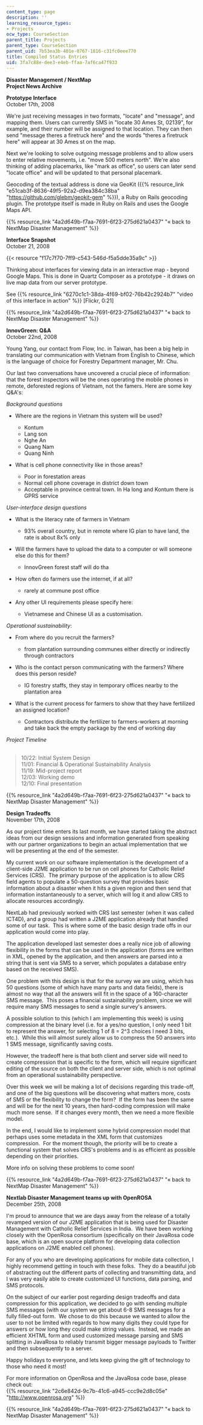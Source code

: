 ```yaml
---
content_type: page
description: ''
learning_resource_types:
- Projects
ocw_type: CourseSection
parent_title: Projects
parent_type: CourseSection
parent_uid: 7b53ea3b-401e-0767-1816-c31fc0eee770
title: Compiled Status Entries
uid: 3fa7c88e-dee3-e4eb-ffaa-7af6ca47f933
---
```


**Disaster Management / NextMap**  
**Project News Archive**

**Prototype Interface**  
October 17th, 2008

We're just receiving messages in two formats, "locate" and "message", and mapping them. Users can currently SMS in "locate 30 Ames St, 02139", for example, and their number will be assigned to that location. They can then send "message theres a firetruck here" and the words "theres a firetruck here" will appear at 30 Ames st on the map.

Next we're looking to solve outgoing message problems and to allow users to enter relative movements, i.e. "move 500 meters north". We're also thinking of adding placemarks, like "mark as office", so users can later send "locate office" and will be updated to that personal placemark.

Geocoding of the textual address is done via GeoKit ({{% resource_link "e51cab3f-8636-49f5-92a2-d9ea384c38ba" "https://github.com/glebm/geokit-gem" %}}), a Ruby on Rails geocoding plugin. The prototype itself is made in Ruby on Rails and uses the Google Maps API.

{{% resource_link "4a2d649b-f7aa-7691-6f23-275d621a0437" "« back to NextMap Disaster Management" %}}

**Interface Snapshot**  
October 21, 2008

{{< resource "f17c7f70-7ff9-c543-546d-f5a5dde35a9c" >}} 

  
Thinking about interfaces for viewing data in an interactive map - beyond Google Maps. This is done in Quartz Composer as a prototype - it draws on live map data from our server prototype.

See {{% resource_link "6270c1c1-38da-4f69-bf02-76b42c2924b7" "video of this interface in action" %}} \[Flickr, 0:21\]

{{% resource_link "4a2d649b-f7aa-7691-6f23-275d621a0437" "« back to NextMap Disaster Management" %}}

**InnovGreen: Q&A**  
October 22nd, 2008

Young Yang, our contact from Flow, Inc. in Taiwan, has been a big help in translating our communication with Vietnam from English to Chinese, which is the language of choice for Forestry Department manager, Mr. Chu.

Our last two conversations have uncovered a crucial piece of information: that the forest inspectors will be the ones operating the mobile phones in remote, deforested regions of Vietnam, not the famers. Here are some key Q&A's:

_Background questions_

*   Where are the regions in Vietnam this system will be used?
    *   Kontum
    *   Lang son
    *   Nghe An
    *   Quang Nam
    *   Quang Ninh

*   What is cell phone connectivity like in those areas?
    *   Poor in forestation areas
    *   Normal cell phone coverage in district down town
    *   Acceptable in province central town. In Ha long and Kontum there is GPRS service

_User-interface design questions_

*   What is the literacy rate of farmers in Vietnam
    *   93% overall country, but in remote where IG plan to have land, the rate is about 8x% only

*   Will the farmers have to upload the data to a computer or will someone else do this for them?
    *   InnovGreen forest staff will do tha

*   How often do farmers use the internet, if at all?
    *   rarely at commune post office

*   Any other UI requirements please specify here:
    *   Vietnamese and Chinese UI as a customisation.

_Operational sustainability_:

*   From where do you recruit the farmers?
    *   from plantation surrounding communes either directly or indirectly through contractors

*   Who is the contact person communicating with the farmers? Where does this person reside?
    *   IG forestry staffs, they stay in temporary offices nearby to the plantation area

*   What is the current process for farmers to show that they have fertilized an assigned location?
    *   Contractors distribute the fertilizer to farmers-workers at morning and take back the empty package by the end of working day

_Project Timeline_  
 

> 10/22: Initial System Design  
> 11/01: Financial & Operational Sustainability Analysis  
> 11/19: Mid-project report  
> 12/03: Working demo  
> 12/10: Final presentation

{{% resource_link "4a2d649b-f7aa-7691-6f23-275d621a0437" "« back to NextMap Disaster Management" %}}

**Design Tradeoffs**  
November 17th, 2008

As our project time enters its last month, we have started taking the abstract ideas from our design sessions and information generated from speaking with our partner organizations to begin an actual implementation that we will be presenting at the end of the semester.

My current work on our software implementation is the development of a client-side J2ME application to be run on cell phones for Catholic Relief Services (CRS).  The primary purpose of the application is to allow CRS field agents to populate a 50-question survey that provides basic information about a disaster when it hits a given region and then send that information instantaneously to a server, which will log it and allow CRS to allocate resources accordingly.

NextLab had previously worked with CRS last semester (when it was called ICT4D), and a group had written a J2ME application already that handled some of our task.  This is where some of the basic design trade offs in our application would come into play.

The application developed last semester does a really nice job of allowing flexibility in the forms that can be used in the application (forms are written in XML, opened by the application, and then answers are parsed into a string that is sent via SMS to a server, which populates a database entry based on the received SMS). 

One problem with this design is that for the survey we are using, which has 50 questions (some of which have many parts and data fields), there is almost no way that all the answers will fit in the space of a 160-character SMS message.  This poses a financial sustainability problem, since we will require many SMS messages to send a single survey's answers.

A possible solution to this (which I am implementing this week) is using compression at the binary level (i.e. for a yes/no question, I only need 1 bit to represent the answer, for selecting 1 of 8 = 2^3 choices I need 3 bits, etc.).  While this will almost surely allow us to compress the 50 answers into 1 SMS message, significantly saving costs.

However, the tradeoff here is that both client and server side will need to create compression that is specific to the form, which will require significant editing of the source on both the client and server side, which is not optimal from an operational sustainability perspective.

Over this week we will be making a lot of decisions regarding this trade-off, and one of the big questions will be discovering what matters more, costs of SMS or the flexibility to change the form?  If the form has been the same and will be for the next 10 years, then hard-coding compression will make much more sense.  If it changes every month, then we need a more flexible model. 

In the end, I would like to implement some hybrid compression model that perhaps uses some metadata in the XML form that customizes compression.  For the moment though, the priority will be to create a functional system that solves CRS's problems and is as efficient as possible depending on their priorities.

More info on solving these problems to come soon!

{{% resource_link "4a2d649b-f7aa-7691-6f23-275d621a0437" "« back to NextMap Disaster Management" %}}

**Nextlab Disaster Management teams up with OpenROSA**  
December 25th, 2008

I'm proud to announce that we are days away from the release of a totally revamped version of our J2ME application that is being used for Disaster Management with Catholic Relief Services in India.  We have been working closely with the OpenRosa consortium (specifically on their JavaRosa code base, which is an open source platform for developing data collection applications on J2ME enabled cell phones). 

For any of you who are developing applications for mobile data collection, I highly recommend getting in touch with these folks.  They do a beautiful job of abstracting out the different parts of collecting and transmitting data, and I was very easily able to create customized UI functions, data parsing, and SMS protocols.

On the subject of our earlier post regarding design tradeoffs and data compression for this application, we decided to go with sending multiple SMS messages (with our system we get about 6-8 SMS messages for a fully filled-out form.  We chose to do this because we wanted to allow the user to not be limited with regards to how many digits they could type for answers or how long they could make string values.  Instead, we made an efficient XHTML form and used customized message parsing and SMS splitting in JavaRosa to reliably transmit bigger message payloads to Twitter and then subsequently to a server.

Happy holidays to everyone, and lets keep giving the gift of technology to those who need it most!

For more information on OpenRosa and the JavaRosa code base, please check out:  
{{% resource_link "2c6e842d-9c7b-41c6-a945-ccc9e2d8c05e" "http://www.openrosa.org" %}}

{{% resource_link "4a2d649b-f7aa-7691-6f23-275d621a0437" "« back to NextMap Disaster Management" %}}